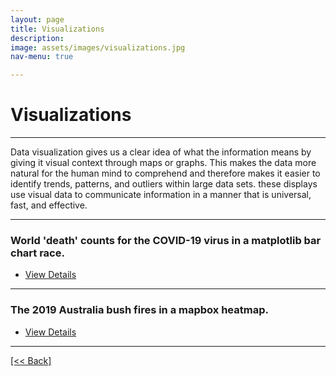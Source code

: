 ```yaml
---
layout: page
title: Visualizations
description:
image: assets/images/visualizations.jpg
nav-menu: true

---
```


# Visualizations

---

Data visualization gives us a clear idea of what the information means by giving it visual context through maps or graphs. This makes the data more natural for the human mind to comprehend and therefore makes it easier to identify trends, patterns, and outliers within large data sets. these displays use visual data to communicate information in a manner that is universal, fast, and effective.

---

### World 'death' counts for the COVID-19 virus in a matplotlib bar chart race.

<ul class="actions">
   <li><a href="https://cvanchieri.github.io/DSPortfolio/covidmatplotlibbarchartrace.html" class="button next">View Details</a></li>
</ul>

---

### The 2019 Australia bush fires in a mapbox heatmap.

<ul class="actions">
   <li><a href="https://cvanchieri.github.io/DSPortfolio/bushfiresmapboxheatmap.html" class="button next">View Details</a></li>
</ul>





---
[[<< Back]](https://cvanchieri.github.io/DSPortfolio)
